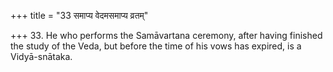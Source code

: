+++
title = "33 समाप्य वेदमसमाप्य व्रतम्"

+++
33. He who performs the Samāvartana ceremony, after having finished the study of the Veda, but before the time of his vows has expired, is a Vidyā-snātaka.
